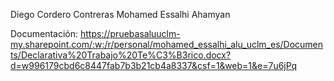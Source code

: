Diego Cordero Contreras
Mohamed Essalhi Ahamyan

Documentación: https://pruebasaluuclm-my.sharepoint.com/:w:/r/personal/mohamed_essalhi_alu_uclm_es/Documents/Declarativa%20Trabajo%20Te%C3%B3rico.docx?d=w996179cbd6c8447fab7b3b21cb4a8337&csf=1&web=1&e=7u6jPq
